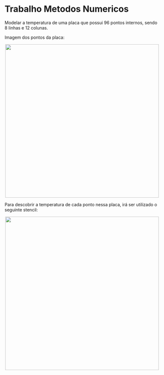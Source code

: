 # Trabalho Metodos Numericos
Modelar a temperatura de uma placa que possui 96 pontos internos, sendo 8 linhas e 12 colunas.

Imagem dos pontos da placa:
<div align="center">
<img src="https://user-images.githubusercontent.com/80834810/181617191-cf41f3a4-a91a-448b-814d-1944001ce0ec.png" width="500px" />
</div>

Para descobrir a temperatura de cada ponto nessa placa, irá ser utilizado o seguinte stencil:
<div align="center">
<img src="https://user-images.githubusercontent.com/80834810/181619117-ef3ecde5-609a-48ff-aa98-34dfd7cc7034.png" width="500px" />
</div>
